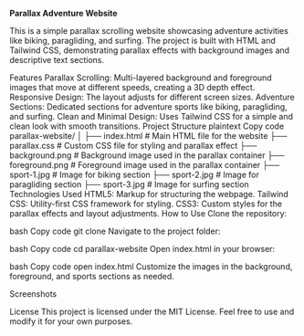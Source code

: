 **Parallax Adventure Website**

This is a simple parallax scrolling website showcasing adventure activities like biking, paragliding, and surfing. The project is built with HTML and Tailwind CSS, demonstrating parallax effects with background images and descriptive text sections.

Features
Parallax Scrolling: Multi-layered background and foreground images that move at different speeds, creating a 3D depth effect.
Responsive Design: The layout adjusts for different screen sizes.
Adventure Sections: Dedicated sections for adventure sports like biking, paragliding, and surfing.
Clean and Minimal Design: Uses Tailwind CSS for a simple and clean look with smooth transitions.
Project Structure
plaintext
Copy code
parallax-website/
│
├── index.html       # Main HTML file for the website
├── parallax.css     # Custom CSS file for styling and parallax effect
├── background.png   # Background image used in the parallax container
├── foreground.png   # Foreground image used in the parallax container
├── sport-1.jpg      # Image for biking section
├── sport-2.jpg      # Image for paragliding section
├── sport-3.jpg      # Image for surfing section
Technologies Used
HTML5: Markup for structuring the webpage.
Tailwind CSS: Utility-first CSS framework for styling.
CSS3: Custom styles for the parallax effects and layout adjustments.
How to Use
Clone the repository:

bash
Copy code
git clone <repository-url>
Navigate to the project folder:

bash
Copy code
cd parallax-website
Open index.html in your browser:

bash
Copy code
open index.html
Customize the images in the background, foreground, and sports sections as needed.

Screenshots

License
This project is licensed under the MIT License. Feel free to use and modify it for your own purposes.
